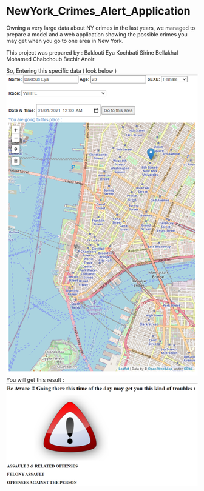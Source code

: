 # NewYork_Crimes_Alert_Application

Owning a very large data about NY crimes in the last years, we managed to prepare a model and a web application showing the possible crimes you may get when you go to one area in New York. 

This project was prepared by : 
Baklouti Eya 
Kochbati Sirine 
Bellakhal Mohamed
Chabchoub Bechir Anoir 


So, Entering this specific data ( look below ) 
![Screenshot](webapp.png)
You will get this result : 
![Screenshot](result.png)
